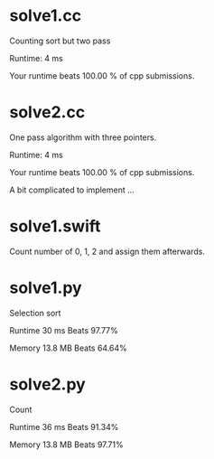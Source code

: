 # solve1.cc

Counting sort but two pass

Runtime: 4 ms

Your runtime beats 100.00 % of cpp submissions.

# solve2.cc

One pass algorithm with three pointers.

Runtime: 4 ms

Your runtime beats 100.00 % of cpp submissions.

A bit complicated to implement ...

# solve1.swift

Count number of 0, 1, 2 and assign them afterwards.

# solve1.py

Selection sort

Runtime 30 ms Beats 97.77%

Memory 13.8 MB Beats 64.64%

# solve2.py

Count

Runtime 36 ms Beats 91.34%

Memory 13.8 MB Beats 97.71%
